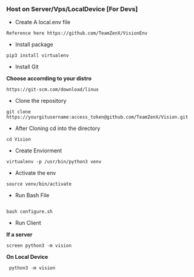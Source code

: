 ### Host on Server/Vps/LocalDevice [For Devs]


- Create A local.env file


```
Reference here https://github.com/TeamZenX/VisionEnv

```
- Install package

```
pip3 install virtualenv
```

- Install Git

**Choose accorrding to your distro**

```
https://git-scm.com/download/linux
```

- Clone the repository

```
git clone https://yourgitusername:access_token@github.com/TeamZenX/Vision.git

```

- After Cloning cd into the directory

```
cd Vision
```


- Create Enviorment

```
virtualenv -p /usr/bin/python3 venv
```

- Activate the env

```
source venv/bin/activate
```

-  Run Bash File

```

bash configure.sh

```


- Run Client

**If a server**

```
screen python3 -m vision
```

**On Local Device**

```
 python3 -m vision
```
